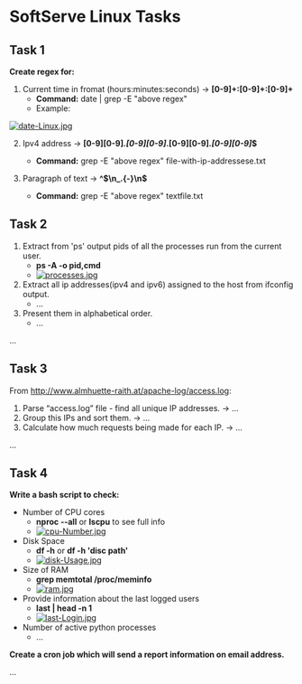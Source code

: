 # SoftServe Linux Tasks

## Task 1
**Create regex for:**
1. Current time in fromat (hours:minutes:seconds) -> **[0-9]+:[0-9]+:[0-9]+**
    * **Command:** date | grep -E "above regex"
    * Example:

[![date-Linux.jpg](https://i.postimg.cc/25c2zN6t/date-Linux.jpg)](https://postimg.cc/B8Fxgy25)


2. Ipv4 address -> **[0-9][0-9]*\.[0-9][0-9]*\.[0-9][0-9]*\.[0-9][0-9]*$**
    * **Command:** grep -E "above regex" file-with-ip-addressese.txt

3. Paragraph of text -> **^$\n\_.\{-}\n$**
    * **Command:** grep -E "above regex" textfile.txt


## Task 2
1. Extract from 'ps' output pids of all the processes run from the current user.
   * **ps -A -o pid,cmd**
   * [![processes.jpg](https://i.postimg.cc/L4TzXQcB/processes.jpg)](https://postimg.cc/0rz6Xn2b)
2. Extract all ip addresses(ipv4 and ipv6) assigned to the host from ifconfig output. 
   * ...
3. Present them in alphabetical order.
   * ...

...

## Task 3
From http://www.almhuette-raith.at/apache-log/access.log:
1. Parse “access.log” file - find all unique IP addresses. -> ...
2. Group this IPs and sort them. -> ...
3. Calculate how much requests being made for each IP. -> ...

...

## Task 4
**Write a bash script to check:**
* Number of CPU cores
   * **nproc --all** or **lscpu** to see full info
   * [![cpu-Number.jpg](https://i.postimg.cc/VNGSj2FX/cpu-Number.jpg)](https://postimg.cc/bGnNPCWv)
* Disk Space
   * **df -h** or **df -h 'disc path'**
   * [![disk-Usage.jpg](https://i.postimg.cc/2SLn8kdg/disk-Usage.jpg)](https://postimg.cc/nXZX3tP1)
* Size of RAM
   * **grep memtotal /proc/meminfo**
   * [![ram.jpg](https://i.postimg.cc/7689yCpB/ram.jpg)](https://postimg.cc/Y4RY6S2g)
* Provide information about the last logged users
   * **last | head -n 1**
   * [![last-Login.jpg](https://i.postimg.cc/Wb6QYVJL/last-Login.jpg)](https://postimg.cc/F7zW12ZD)
* Number of active python processes
   * ...

**Create a cron job which will send a report information on email address.**

...
